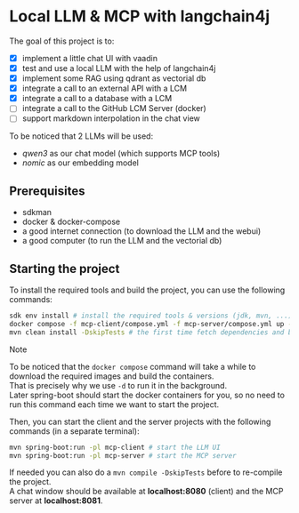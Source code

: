 # Local LLM & MCP with langchain4j

The goal of this project is to:

- [x] implement a little chat UI with vaadin
- [x] test and use a local LLM with the help of langchain4j
- [x] implement some RAG using qdrant as vectorial db
- [x] integrate a call to an external API with a LCM
- [x] integrate a call to a database with a LCM
- [ ] integrate a call to the GitHub LCM Server (docker)
- [ ] support markdown interpolation in the chat view

To be noticed that 2 LLMs will be used:

- *qwen3* as our chat model (which supports MCP tools)
- *nomic* as our embedding model

## Prerequisites

- sdkman
- docker & docker-compose
- a good internet connection (to download the LLM and the webui)
- a good computer (to run the LLM and the vectorial db)

## Starting the project

To install the required tools and build the project, you can use the following commands:

```bash
sdk env install # install the required tools & versions (jdk, mvn, ...)
docker compose -f mcp-client/compose.yml -f mcp-server/compose.yml up -d # build and start the docker containers (ollama, webui, qdrant, etc.)
mvn clean install -DskipTests # the first time fetch dependencies and build the project
```

> [!NOTE]
> To be noticed that the `docker compose` command will take a while to download the required images and build the containers.  
> That is precisely why we use `-d` to run it in the background.  
> Later spring-boot should start the docker containers for you, so no need to run this command each time we want to start the project.

Then, you can start the client and the server projects with the following commands (in a separate terminal):

```bash
mvn spring-boot:run -pl mcp-client # start the LLM UI
mvn spring-boot:run -pl mcp-server # start the MCP server
```

If needed you can also do a `mvn compile -DskipTests` before to re-compile the project.  
A chat window should be available at **localhost:8080** (client) and the MCP server at **localhost:8081**.
